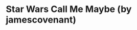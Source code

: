 <!--
id: 27455096226
link: http://tumblr.atmos.org/post/27455096226/star-wars-call-me-maybe-by-jamescovenant
slug: star-wars-call-me-maybe-by-jamescovenant
date: Tue Jul 17 2012 19:56:53 GMT-0700 (PDT)
publish: 2012-07-017
tags: 
title: Star Wars Call Me Maybe (by jamescovenant)
-->


Star Wars Call Me Maybe (by jamescovenant)
==========================================




